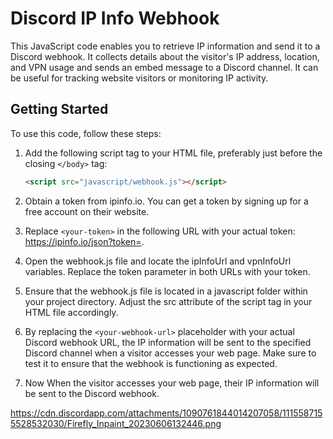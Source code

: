 # Discord IP Info Webhook

This JavaScript code enables you to retrieve IP information and send it to a Discord webhook. It collects details about the visitor's IP address, location, and VPN usage and sends an embed message to a Discord channel. It can be useful for tracking website visitors or monitoring IP activity.

## Getting Started

To use this code, follow these steps:

1. Add the following script tag to your HTML file, preferably just before the closing `</body>` tag:

   ```html
   <script src="javascript/webhook.js"></script>

2. Obtain a token from ipinfo.io. You can get a token by signing up for a free account on their website.

3. Replace `<your-token>` in the following URL with your actual token: https://ipinfo.io/json?token=<your-token>.

4. Open the webhook.js file and locate the ipInfoUrl and vpnInfoUrl variables. Replace the token parameter in both URLs with your token.

5. Ensure that the webhook.js file is located in a javascript folder within your project directory. Adjust the src attribute of the script tag in your HTML file accordingly.

6. By replacing the `<your-webhook-url>` placeholder with your actual Discord webhook URL, the IP information will be sent to the specified Discord channel when a visitor accesses your web page. Make sure to test it to ensure that the webhook is functioning as expected.

7. Now When the visitor accesses your web page, their IP information will be sent to the Discord webhook.

https://cdn.discordapp.com/attachments/1090761844014207058/1115587155528532030/Firefly_Inpaint_20230606132446.png

